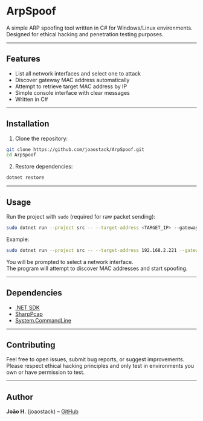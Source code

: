 # ArpSpoof

A simple ARP spoofing tool written in C# for Windows/Linux environments.  
Designed for ethical hacking and penetration testing purposes.

---

## Features

- List all network interfaces and select one to attack
- Discover gateway MAC address automatically
- Attempt to retrieve target MAC address by IP
- Simple console interface with clear messages
- Written in C#

---

## Installation

1. Clone the repository:

```bash
git clone https://github.com/joaostack/ArpSpoof.git
cd ArpSpoof
```

2. Restore dependencies:

```bash
dotnet restore
```

---

## Usage

Run the project with `sudo` (required for raw packet sending):

```bash
sudo dotnet run --project src -- --target-address <TARGET_IP> --gateway-address <GATEWAY_IP>
```

Example:

```bash
sudo dotnet run --project src -- --target-address 192.168.2.221 --gateway-address 192.168.2.1
```

You will be prompted to select a network interface.  
The program will attempt to discover MAC addresses and start spoofing.

---

## Dependencies

- [.NET SDK](https://dotnet.microsoft.com/en-us/download)
- [SharpPcap](https://github.com/chmorgan/sharppcap)
- [System.CommandLine](https://github.com/dotnet/command-line-api)

---

## Contributing

Feel free to open issues, submit bug reports, or suggest improvements.  
Please respect ethical hacking principles and only test in environments you own or have permission to test.

---

## Author

<b>João H.</b> (joaostack) – [GitHub](https://github.com/joaostack)
